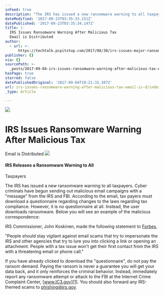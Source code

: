 ```yaml
---
inFeed: true
description: "The IRS has issued a new ransomware warning to all taxpayers.\n\_Cyber criminals have begun sending out malicious email\ncampaigns with a “message” from the IRS and FBI. \_According\nto the email, tax payers must download a questionnaire regarding\nchanges to the laws regarding tax compliance. \_However, it is no\nquestionnaire at all. \_Instead, the user downloads ransomware.\n\_Below you will see an example of the malicious correspondence:"
dateModified: '2017-09-23T03:35:33.151Z'
datePublished: '2017-09-23T03:35:34.147Z'
title: |-
  IRS Issues Ransomware Warning After Malicious Tax
  Email is Distributed
author:
  - url: >-
      https://techtalk.pcpitstop.com/2017/08/30/irs-issues-major-ransomware-warning/?irsissueswarning=&ad_id=505196&share-ad-id=1
publisher: {}
via: {}
sourcePath: >-
  _posts/2017-09-04-irs-issues-ransomware-warning-after-malicious-tax-email-is-d.md
hasPage: true
starred: false
datePublishedOriginal: '2017-09-04T10:21:32.387Z'
url: irs-issues-ransomware-warning-after-malicious-tax-email-is-d/index.html
_type: Article

---
```

![](https://the-grid-user-content.s3-us-west-2.amazonaws.com/1b339ee7-4d20-4513-86fa-06749d5905a3.jpg)

# IRS Issues Ransomware Warning After Malicious Tax
Email is Distributed
![](https://the-grid-user-content.s3-us-west-2.amazonaws.com/7d431aa7-ab87-47e4-a621-d9ec44cb0f6d.png)

#### IRS Releases a Ransomware Warning to All
Taxpayers

The IRS has issued a new ransomware warning to all taxpayers.
 Cyber criminals have begun sending out malicious email
campaigns with a "message" from the IRS and FBI.  According
to the email, tax payers must download a questionnaire regarding
changes to the laws regarding tax compliance.  However, it is no
questionnaire at all.  Instead, the user downloads ransomware.
 Below you will see an example of the malicious correspondence:

IRS Commissioner,  John Koskinen, made the following
statement to [Forbes][0],

"People should stay vigilant against email scams that
try to impersonate the IRS and other agencies that try to lure you
into clicking a link or opening an attachment.  People with a
tax issue won't get their first contact from the IRS with a
threatening email or phone call."

If you have already clicked to download the "questionnaire",
do not pay the ransom demand.  Paying the ransom is never a
guarantee you will get your data back, and it only reinforces the
criminal behavior.  Instead, immediately report any ransomware
attempt or attack to the FBI at the Internet Crime Complaint
Center, [www.IC3.gov][1].
You should also forward any IRS-themed scams to phishing@irs.gov.

[0]: https://www.forbes.com/sites/kellyphillipserb/2017/08/29/irs-issues-urgent-warning-about-ransomware-email-scam/#5104523861e3
[1]: http://www.ic3.gov/